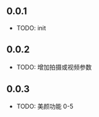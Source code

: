 ## 0.0.1

* TODO: init
    
## 0.0.2

* TODO: 增加拍摄或视频参数
    
## 0.0.3

* TODO: 美颜功能 0-5

    
    

